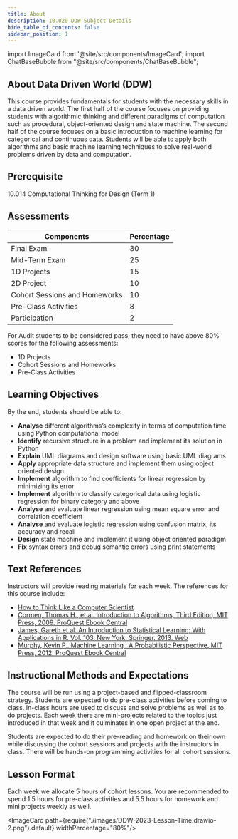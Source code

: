 ```yaml
---
title: About
description: 10.020 DDW Subject Details
hide_table_of_contents: false
sidebar_position: 1
---
```


import ImageCard from '@site/src/components/ImageCard';
import ChatBaseBubble from "@site/src/components/ChatBaseBubble";

## About Data Driven World (DDW)

<ChatBaseBubble/>

This course provides fundamentals for students with the necessary skills in a data driven world. The first half of the course focuses on providing students with algorithmic thinking and different paradigms of computation such as procedural, object-oriented design and state machine. The second half of the course focuses on a basic introduction to machine learning for categorical and continuous data. Students will be able to apply both algorithms and basic machine learning techniques to solve real-world problems driven by data and computation.

## Prerequisite

10.014 Computational Thinking for Design (Term 1)

## Assessments

| Components                    | Percentage |
| ----------------------------- | ---------- |
| Final Exam                    | 30         |
| Mid-Term Exam                 | 25         |
| 1D Projects                   | 15         |
| 2D Project                    | 10         |
| Cohort Sessions and Homeworks | 10         |
| Pre-Class Activities          | 8          |
| Participation                 | 2          |

For Audit students to be considered pass, they need to have above 80% scores for the following assessments:

- 1D Projects
- Cohort Sessions and Homeworks
- Pre-Class Activities

## Learning Objectives

By the end, students should be able to:

- **Analyse** different algorithms’s complexity in terms of computation time using Python computational model
- **Identify** recursive structure in a problem and implement its solution in Python
- **Explain** UML diagrams and design software using basic UML diagrams
- **Apply** appropriate data structure and implement them using object oriented design
- **Implement** algorithm to find coefficients for linear regression by minimizing its error
- **Implement** algorithm to classify categorical data using logistic regression for binary category and above
- **Analyse** and evaluate linear regression using mean square error and correlation coefficient
- **Analyse** and evaluate logistic regression using confusion matrix, its accuracy and recall
- **Design** state machine and implement it using object oriented paradigm
- **Fix** syntax errors and debug semantic errors using print statements

## Text References

Instructors will provide reading materials for each week. The references for this course include:

- [How to Think Like a Computer Scientist](https://runestone.academy/runestone/books/published/thinkcspy/index.html)
- [Cormen, Thomas H., et al. Introduction to Algorithms, Third Edition, MIT Press, 2009. ProQuest Ebook Central](https://ebookcentral.proquest.com/lib/sutd/detail.action?docID=3339142)
- [James, Gareth et al. An Introduction to Statistical Learning: With Applications in R. Vol. 103. New York: Springer, 2013. Web](https://sutd.primo.exlibrisgroup.com/permalink/65SUTD_INST/1gbmki4/cdi_askewsholts_vlebooks_9781461471387)
- [Murphy, Kevin P.. Machine Learning : A Probabilistic Perspective, MIT Press, 2012. ProQuest Ebook Central](https://ebookcentral.proquest.com/lib/sutd/detail.action?docID=3339490)

## Instructional Methods and Expectations

The course will be run using a project-based and flipped-classroom strategy. Students are expected to do pre-class activities before coming to class. In-class hours are used to discuss and solve problems as well as to do projects. Each week there are mini-projects related to the topics just introduced in that week and it culminates in one open project at the end.

Students are expected to do their pre-reading and homework on their own while discussing the cohort sessions and projects with the instructors in class. There will be hands-on programming activities for all cohort sessions.

## Lesson Format

Each week we allocate 5 hours of cohort lessons. You are recommended to spend 1.5 hours for pre-class activities and 5.5 hours for homework and mini projects weekly as well.

<ImageCard path={require("./images/DDW-2023-Lesson-Time.drawio-2.png").default} widthPercentage="80%"/>
